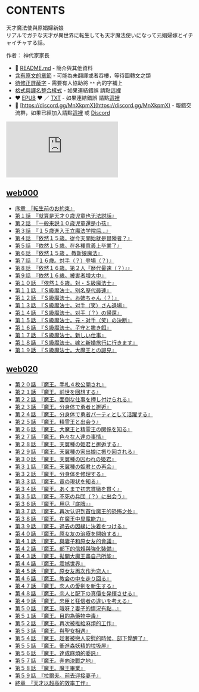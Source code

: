 # CONTENTS

天才魔法使與原娼婦新娘  
リアルでガチな天才が異世界に転生しても天才魔法使いになって元娼婦嫁とイチャイチャする話。  

作者： 神代家家長  



- :closed_book: [README.md](README.md) - 簡介與其他資料
- [含有原文的章節](ja.md) - 可能為未翻譯或者吞樓，等待圖轉文之類
- [待修正屏蔽字](%E5%BE%85%E4%BF%AE%E6%AD%A3%E5%B1%8F%E8%94%BD%E5%AD%97.md) - 需要有人協助將 `**` 內的字補上
- [格式與譯名整合樣式](https://github.com/bluelovers/node-novel/blob/master/lib/locales/%E5%A4%A9%E6%89%8D%E9%AD%94%E6%B3%95%E4%BD%BF%E8%88%87%E5%8E%9F%E5%A8%BC%E5%A9%A6%E6%96%B0%E5%A8%98.ts) - 如果連結錯誤 請點[這裡](https://github.com/bluelovers/node-novel/blob/master/lib/locales/)
-  :heart: [EPUB](https://gitlab.com/demonovel/epub-txt/blob/master/user/%E5%A4%A9%E6%89%8D%E9%AD%94%E6%B3%95%E4%BD%BF%E8%88%87%E5%8E%9F%E5%A8%BC%E5%A9%A6%E6%96%B0%E5%A8%98.epub) :heart:  ／ [TXT](https://gitlab.com/demonovel/epub-txt/blob/master/user/out/%E5%A4%A9%E6%89%8D%E9%AD%94%E6%B3%95%E4%BD%BF%E8%88%87%E5%8E%9F%E5%A8%BC%E5%A9%A6%E6%96%B0%E5%A8%98.out.txt) - 如果連結錯誤 請點[這裡](https://gitlab.com/demonovel/epub-txt/blob/master/user/)
- :mega: [https://discord.gg/MnXkpmX](https://discord.gg/MnXkpmX) - 報錯交流群，如果已經加入請點[這裡](https://discordapp.com/channels/467794087769014273/467794088285175809) 或 [Discord](https://discordapp.com/channels/@me)


![導航目錄](https://chart.apis.google.com/chart?cht=qr&chs=150x150&chl=https://gitlab.com/novel-group/txt-source/blob/master/user_out/天才魔法使與原娼婦新娘/導航目錄.md "導航目錄")




## [web000](web000)

- [序章　『転生前のお約束』](web000/%E5%BA%8F%E7%AB%A0%E3%80%80%E3%80%8E%E8%BB%A2%E7%94%9F%E5%89%8D%E3%81%AE%E3%81%8A%E7%B4%84%E6%9D%9F%E3%80%8F.txt)
- [第１話　『就算是天才０歳児童也无法説話』](web000/%E7%AC%AC%EF%BC%91%E8%A9%B1%E3%80%80%E3%80%8E%E5%B0%B1%E7%AE%97%E6%98%AF%E5%A4%A9%E6%89%8D%EF%BC%90%E6%AD%B3%E5%85%90%E7%AB%A5%E4%B9%9F%E6%97%A0%E6%B3%95%E8%AA%AC%E8%A9%B1%E3%80%8F.txt)
- [第２話　『一般来説１０歳児童還是小孩』](web000/%E7%AC%AC%EF%BC%92%E8%A9%B1%E3%80%80%E3%80%8E%E4%B8%80%E8%88%AC%E6%9D%A5%E8%AA%AC%EF%BC%91%EF%BC%90%E6%AD%B3%E5%85%90%E7%AB%A5%E9%82%84%E6%98%AF%E5%B0%8F%E5%AD%A9%E3%80%8F.txt)
- [第３話　『１５歳進入王立魔法学院后…』](web000/%E7%AC%AC%EF%BC%93%E8%A9%B1%E3%80%80%E3%80%8E%EF%BC%91%EF%BC%95%E6%AD%B3%E9%80%B2%E5%85%A5%E7%8E%8B%E7%AB%8B%E9%AD%94%E6%B3%95%E5%AD%A6%E9%99%A2%E5%90%8E%E2%80%A6%E3%80%8F.txt)
- [第４話　『依然１５歳。従今天開始就是冒険者？』](web000/%E7%AC%AC%EF%BC%94%E8%A9%B1%E3%80%80%E3%80%8E%E4%BE%9D%E7%84%B6%EF%BC%91%EF%BC%95%E6%AD%B3%E3%80%82%E5%BE%93%E4%BB%8A%E5%A4%A9%E9%96%8B%E5%A7%8B%E5%B0%B1%E6%98%AF%E5%86%92%E9%99%BA%E8%80%85%EF%BC%9F%E3%80%8F.txt)
- [第５話　『依然１５歳。在各種意義上毕業了』](web000/%E7%AC%AC%EF%BC%95%E8%A9%B1%E3%80%80%E3%80%8E%E4%BE%9D%E7%84%B6%EF%BC%91%EF%BC%95%E6%AD%B3%E3%80%82%E5%9C%A8%E5%90%84%E7%A8%AE%E6%84%8F%E7%BE%A9%E4%B8%8A%E6%AF%95%E6%A5%AD%E4%BA%86%E3%80%8F.txt)
- [第６話　『依然１５歳 。教新娘魔法』](web000/%E7%AC%AC%EF%BC%96%E8%A9%B1%E3%80%80%E3%80%8E%E4%BE%9D%E7%84%B6%EF%BC%91%EF%BC%95%E6%AD%B3%20%E3%80%82%E6%95%99%E6%96%B0%E5%A8%98%E9%AD%94%E6%B3%95%E3%80%8F.txt)
- [第７話　『１６歳。対手（？）登場（？）』](web000/%E7%AC%AC%EF%BC%97%E8%A9%B1%E3%80%80%E3%80%8E%EF%BC%91%EF%BC%96%E6%AD%B3%E3%80%82%E5%AF%BE%E6%89%8B%EF%BC%88%EF%BC%9F%EF%BC%89%E7%99%BB%E5%A0%B4%EF%BC%88%EF%BC%9F%EF%BC%89%E3%80%8F.txt)
- [第８話　『依然１６歳。第２人『歴代最速（？）』』](web000/%E7%AC%AC%EF%BC%98%E8%A9%B1%E3%80%80%E3%80%8E%E4%BE%9D%E7%84%B6%EF%BC%91%EF%BC%96%E6%AD%B3%E3%80%82%E7%AC%AC%EF%BC%92%E4%BA%BA%E3%80%8E%E6%AD%B4%E4%BB%A3%E6%9C%80%E9%80%9F%EF%BC%88%EF%BC%9F%EF%BC%89%E3%80%8F%E3%80%8F.txt)
- [第９話　『依然１６歳。被害者増大中』](web000/%E7%AC%AC%EF%BC%99%E8%A9%B1%E3%80%80%E3%80%8E%E4%BE%9D%E7%84%B6%EF%BC%91%EF%BC%96%E6%AD%B3%E3%80%82%E8%A2%AB%E5%AE%B3%E8%80%85%E5%A2%97%E5%A4%A7%E4%B8%AD%E3%80%8F.txt)
- [第１０話　『依然１６歳。対・Ｓ級魔法士』](web000/%E7%AC%AC%EF%BC%91%EF%BC%90%E8%A9%B1%E3%80%80%E3%80%8E%E4%BE%9D%E7%84%B6%EF%BC%91%EF%BC%96%E6%AD%B3%E3%80%82%E5%AF%BE%E3%83%BB%EF%BC%B3%E7%B4%9A%E9%AD%94%E6%B3%95%E5%A3%AB%E3%80%8F.txt)
- [第１１話　『Ｓ級魔法士。别名歴代最速』](web000/%E7%AC%AC%EF%BC%91%EF%BC%91%E8%A9%B1%E3%80%80%E3%80%8E%EF%BC%B3%E7%B4%9A%E9%AD%94%E6%B3%95%E5%A3%AB%E3%80%82%E5%88%AB%E5%90%8D%E6%AD%B4%E4%BB%A3%E6%9C%80%E9%80%9F%E3%80%8F.txt)
- [第１２話　『Ｓ級魔法士。お姉ちゃん（？）』](web000/%E7%AC%AC%EF%BC%91%EF%BC%92%E8%A9%B1%E3%80%80%E3%80%8E%EF%BC%B3%E7%B4%9A%E9%AD%94%E6%B3%95%E5%A3%AB%E3%80%82%E3%81%8A%E5%A7%89%E3%81%A1%E3%82%83%E3%82%93%EF%BC%88%EF%BC%9F%EF%BC%89%E3%80%8F.txt)
- [第１３話　『Ｓ級魔法士。对手（笑）さん退場』](web000/%E7%AC%AC%EF%BC%91%EF%BC%93%E8%A9%B1%E3%80%80%E3%80%8E%EF%BC%B3%E7%B4%9A%E9%AD%94%E6%B3%95%E5%A3%AB%E3%80%82%E5%AF%B9%E6%89%8B%EF%BC%88%E7%AC%91%EF%BC%89%E3%81%95%E3%82%93%E9%80%80%E5%A0%B4%E3%80%8F.txt)
- [第１４話　『Ｓ級魔法士。对手（？）の帰還』](web000/%E7%AC%AC%EF%BC%91%EF%BC%94%E8%A9%B1%E3%80%80%E3%80%8E%EF%BC%B3%E7%B4%9A%E9%AD%94%E6%B3%95%E5%A3%AB%E3%80%82%E5%AF%B9%E6%89%8B%EF%BC%88%EF%BC%9F%EF%BC%89%E3%81%AE%E5%B8%B0%E9%82%84%E3%80%8F.txt)
- [第１５話　『Ｓ級魔法士。元・对手（笑）の決断』](web000/%E7%AC%AC%EF%BC%91%EF%BC%95%E8%A9%B1%E3%80%80%E3%80%8E%EF%BC%B3%E7%B4%9A%E9%AD%94%E6%B3%95%E5%A3%AB%E3%80%82%E5%85%83%E3%83%BB%E5%AF%B9%E6%89%8B%EF%BC%88%E7%AC%91%EF%BC%89%E3%81%AE%E6%B1%BA%E6%96%AD%E3%80%8F.txt)
- [第１６話　『Ｓ級魔法士。子守と撒き餌』](web000/%E7%AC%AC%EF%BC%91%EF%BC%96%E8%A9%B1%E3%80%80%E3%80%8E%EF%BC%B3%E7%B4%9A%E9%AD%94%E6%B3%95%E5%A3%AB%E3%80%82%E5%AD%90%E5%AE%88%E3%81%A8%E6%92%92%E3%81%8D%E9%A4%8C%E3%80%8F.txt)
- [第１７話　『Ｓ級魔法士。新しい仕事』](web000/%E7%AC%AC%EF%BC%91%EF%BC%97%E8%A9%B1%E3%80%80%E3%80%8E%EF%BC%B3%E7%B4%9A%E9%AD%94%E6%B3%95%E5%A3%AB%E3%80%82%E6%96%B0%E3%81%97%E3%81%84%E4%BB%95%E4%BA%8B%E3%80%8F.txt)
- [第１８話　『Ｓ級魔法士。嫁と新婚旅行に行きます』](web000/%E7%AC%AC%EF%BC%91%EF%BC%98%E8%A9%B1%E3%80%80%E3%80%8E%EF%BC%B3%E7%B4%9A%E9%AD%94%E6%B3%95%E5%A3%AB%E3%80%82%E5%AB%81%E3%81%A8%E6%96%B0%E5%A9%9A%E6%97%85%E8%A1%8C%E3%81%AB%E8%A1%8C%E3%81%8D%E3%81%BE%E3%81%99%E3%80%8F.txt)
- [第１９話　『Ｓ級魔法士。大魔王との謁見』](web000/%E7%AC%AC%EF%BC%91%EF%BC%99%E8%A9%B1%E3%80%80%E3%80%8E%EF%BC%B3%E7%B4%9A%E9%AD%94%E6%B3%95%E5%A3%AB%E3%80%82%E5%A4%A7%E9%AD%94%E7%8E%8B%E3%81%A8%E3%81%AE%E8%AC%81%E8%A6%8B%E3%80%8F.txt)


## [web020](web020)

- [第２０話　『魔王。手札４枚公開され』](web020/%E7%AC%AC%EF%BC%92%EF%BC%90%E8%A9%B1%E3%80%80%E3%80%8E%E9%AD%94%E7%8E%8B%E3%80%82%E6%89%8B%E6%9C%AD%EF%BC%94%E6%9E%9A%E5%85%AC%E9%96%8B%E3%81%95%E3%82%8C%E3%80%8F.txt)
- [第２１話　『魔王。前世を回想する』](web020/%E7%AC%AC%EF%BC%92%EF%BC%91%E8%A9%B1%E3%80%80%E3%80%8E%E9%AD%94%E7%8E%8B%E3%80%82%E5%89%8D%E4%B8%96%E3%82%92%E5%9B%9E%E6%83%B3%E3%81%99%E3%82%8B%E3%80%8F.txt)
- [第２２話　『魔王。面倒な仕事を押し付けられる』](web020/%E7%AC%AC%EF%BC%92%EF%BC%92%E8%A9%B1%E3%80%80%E3%80%8E%E9%AD%94%E7%8E%8B%E3%80%82%E9%9D%A2%E5%80%92%E3%81%AA%E4%BB%95%E4%BA%8B%E3%82%92%E6%8A%BC%E3%81%97%E4%BB%98%E3%81%91%E3%82%89%E3%82%8C%E3%82%8B%E3%80%8F.txt)
- [第２３話　『魔王。分身体で勇者と邂逅』](web020/%E7%AC%AC%EF%BC%92%EF%BC%93%E8%A9%B1%E3%80%80%E3%80%8E%E9%AD%94%E7%8E%8B%E3%80%82%E5%88%86%E8%BA%AB%E4%BD%93%E3%81%A7%E5%8B%87%E8%80%85%E3%81%A8%E9%82%82%E9%80%85%E3%80%8F.txt)
- [第２４話　『魔王。分身体で勇者パーティとして活躍する』](web020/%E7%AC%AC%EF%BC%92%EF%BC%94%E8%A9%B1%E3%80%80%E3%80%8E%E9%AD%94%E7%8E%8B%E3%80%82%E5%88%86%E8%BA%AB%E4%BD%93%E3%81%A7%E5%8B%87%E8%80%85%E3%83%91%E3%83%BC%E3%83%86%E3%82%A3%E3%81%A8%E3%81%97%E3%81%A6%E6%B4%BB%E8%BA%8D%E3%81%99%E3%82%8B%E3%80%8F.txt)
- [第２５話　『魔王。精霊王と出会う』](web020/%E7%AC%AC%EF%BC%92%EF%BC%95%E8%A9%B1%E3%80%80%E3%80%8E%E9%AD%94%E7%8E%8B%E3%80%82%E7%B2%BE%E9%9C%8A%E7%8E%8B%E3%81%A8%E5%87%BA%E4%BC%9A%E3%81%86%E3%80%8F.txt)
- [第２６話　『魔王。大魔王と精霊王の関係を知る』](web020/%E7%AC%AC%EF%BC%92%EF%BC%96%E8%A9%B1%E3%80%80%E3%80%8E%E9%AD%94%E7%8E%8B%E3%80%82%E5%A4%A7%E9%AD%94%E7%8E%8B%E3%81%A8%E7%B2%BE%E9%9C%8A%E7%8E%8B%E3%81%AE%E9%96%A2%E4%BF%82%E3%82%92%E7%9F%A5%E3%82%8B%E3%80%8F.txt)
- [第２７話　『魔王。色々な人達の事情』](web020/%E7%AC%AC%EF%BC%92%EF%BC%97%E8%A9%B1%E3%80%80%E3%80%8E%E9%AD%94%E7%8E%8B%E3%80%82%E8%89%B2%E3%80%85%E3%81%AA%E4%BA%BA%E9%81%94%E3%81%AE%E4%BA%8B%E6%83%85%E3%80%8F.txt)
- [第２８話　『魔王。天翼種の姫君と邂逅する』](web020/%E7%AC%AC%EF%BC%92%EF%BC%98%E8%A9%B1%E3%80%80%E3%80%8E%E9%AD%94%E7%8E%8B%E3%80%82%E5%A4%A9%E7%BF%BC%E7%A8%AE%E3%81%AE%E5%A7%AB%E5%90%9B%E3%81%A8%E9%82%82%E9%80%85%E3%81%99%E3%82%8B%E3%80%8F.txt)
- [第２９話　『魔王。天翼種の家出娘に振り回される』](web020/%E7%AC%AC%EF%BC%92%EF%BC%99%E8%A9%B1%E3%80%80%E3%80%8E%E9%AD%94%E7%8E%8B%E3%80%82%E5%A4%A9%E7%BF%BC%E7%A8%AE%E3%81%AE%E5%AE%B6%E5%87%BA%E5%A8%98%E3%81%AB%E6%8C%AF%E3%82%8A%E5%9B%9E%E3%81%95%E3%82%8C%E3%82%8B%E3%80%8F.txt)
- [第３０話　『魔王。天翼種の囚われの姫君』](web020/%E7%AC%AC%EF%BC%93%EF%BC%90%E8%A9%B1%E3%80%80%E3%80%8E%E9%AD%94%E7%8E%8B%E3%80%82%E5%A4%A9%E7%BF%BC%E7%A8%AE%E3%81%AE%E5%9B%9A%E3%82%8F%E3%82%8C%E3%81%AE%E5%A7%AB%E5%90%9B%E3%80%8F.txt)
- [第３１話　『魔王。天翼種の姫君との再会』](web020/%E7%AC%AC%EF%BC%93%EF%BC%91%E8%A9%B1%E3%80%80%E3%80%8E%E9%AD%94%E7%8E%8B%E3%80%82%E5%A4%A9%E7%BF%BC%E7%A8%AE%E3%81%AE%E5%A7%AB%E5%90%9B%E3%81%A8%E3%81%AE%E5%86%8D%E4%BC%9A%E3%80%8F.txt)
- [第３２話　『魔王。分身体を修理する』](web020/%E7%AC%AC%EF%BC%93%EF%BC%92%E8%A9%B1%E3%80%80%E3%80%8E%E9%AD%94%E7%8E%8B%E3%80%82%E5%88%86%E8%BA%AB%E4%BD%93%E3%82%92%E4%BF%AE%E7%90%86%E3%81%99%E3%82%8B%E3%80%8F.txt)
- [第３３話　『魔王。竜の現状を知る』](web020/%E7%AC%AC%EF%BC%93%EF%BC%93%E8%A9%B1%E3%80%80%E3%80%8E%E9%AD%94%E7%8E%8B%E3%80%82%E7%AB%9C%E3%81%AE%E7%8F%BE%E7%8A%B6%E3%82%92%E7%9F%A5%E3%82%8B%E3%80%8F.txt)
- [第３４話　『魔王。あくまで初志貫徹を貫く』](web020/%E7%AC%AC%EF%BC%93%EF%BC%94%E8%A9%B1%E3%80%80%E3%80%8E%E9%AD%94%E7%8E%8B%E3%80%82%E3%81%82%E3%81%8F%E3%81%BE%E3%81%A7%E5%88%9D%E5%BF%97%E8%B2%AB%E5%BE%B9%E3%82%92%E8%B2%AB%E3%81%8F%E3%80%8F.txt)
- [第３５話　『魔王。不死の兵団（？）に出会う』](web020/%E7%AC%AC%EF%BC%93%EF%BC%95%E8%A9%B1%E3%80%80%E3%80%8E%E9%AD%94%E7%8E%8B%E3%80%82%E4%B8%8D%E6%AD%BB%E3%81%AE%E5%85%B5%E5%9B%A3%EF%BC%88%EF%BC%9F%EF%BC%89%E3%81%AB%E5%87%BA%E4%BC%9A%E3%81%86%E3%80%8F.txt)
- [第３６話　『魔王。用尽『底牌』』](web020/%E7%AC%AC%EF%BC%93%EF%BC%96%E8%A9%B1%E3%80%80%E3%80%8E%E9%AD%94%E7%8E%8B%E3%80%82%E7%94%A8%E5%B0%BD%E3%80%8E%E5%BA%95%E7%89%8C%E3%80%8F%E3%80%8F.txt)
- [第３７話　『魔王。再次认识到首位魔王的恐怖之处』](web020/%E7%AC%AC%EF%BC%93%EF%BC%97%E8%A9%B1%E3%80%80%E3%80%8E%E9%AD%94%E7%8E%8B%E3%80%82%E5%86%8D%E6%AC%A1%E8%AE%A4%E8%AF%86%E5%88%B0%E9%A6%96%E4%BD%8D%E9%AD%94%E7%8E%8B%E7%9A%84%E6%81%90%E6%80%96%E4%B9%8B%E5%A4%84%E3%80%8F.txt)
- [第３８話　『魔王。在魔王中显露能力』](web020/%E7%AC%AC%EF%BC%93%EF%BC%98%E8%A9%B1%E3%80%80%E3%80%8E%E9%AD%94%E7%8E%8B%E3%80%82%E5%9C%A8%E9%AD%94%E7%8E%8B%E4%B8%AD%E6%98%BE%E9%9C%B2%E8%83%BD%E5%8A%9B%E3%80%8F.txt)
- [第３９話　『魔王。過去の因縁に決着をつける』](web020/%E7%AC%AC%EF%BC%93%EF%BC%99%E8%A9%B1%E3%80%80%E3%80%8E%E9%AD%94%E7%8E%8B%E3%80%82%E9%81%8E%E5%8E%BB%E3%81%AE%E5%9B%A0%E7%B8%81%E3%81%AB%E6%B1%BA%E7%9D%80%E3%82%92%E3%81%A4%E3%81%91%E3%82%8B%E3%80%8F.txt)
- [第４０話　『魔王。原女友の治療を開始する』](web020/%E7%AC%AC%EF%BC%94%EF%BC%90%E8%A9%B1%E3%80%80%E3%80%8E%E9%AD%94%E7%8E%8B%E3%80%82%E5%8E%9F%E5%A5%B3%E5%8F%8B%E3%81%AE%E6%B2%BB%E7%99%82%E3%82%92%E9%96%8B%E5%A7%8B%E3%81%99%E3%82%8B%E3%80%8F.txt)
- [第４１話　『魔王。與妻子和原女友的會議』](web020/%E7%AC%AC%EF%BC%94%EF%BC%91%E8%A9%B1%E3%80%80%E3%80%8E%E9%AD%94%E7%8E%8B%E3%80%82%E8%88%87%E5%A6%BB%E5%AD%90%E5%92%8C%E5%8E%9F%E5%A5%B3%E5%8F%8B%E7%9A%84%E6%9C%83%E8%AD%B0%E3%80%8F.txt)
- [第４２話　『魔王。部下的信賴與強化裝備』](web020/%E7%AC%AC%EF%BC%94%EF%BC%92%E8%A9%B1%E3%80%80%E3%80%8E%E9%AD%94%E7%8E%8B%E3%80%82%E9%83%A8%E4%B8%8B%E7%9A%84%E4%BF%A1%E8%B3%B4%E8%88%87%E5%BC%B7%E5%8C%96%E8%A3%9D%E5%82%99%E3%80%8F.txt)
- [第４３話　『魔王。拋開大魔王盡自己所能』](web020/%E7%AC%AC%EF%BC%94%EF%BC%93%E8%A9%B1%E3%80%80%E3%80%8E%E9%AD%94%E7%8E%8B%E3%80%82%E6%8B%8B%E9%96%8B%E5%A4%A7%E9%AD%94%E7%8E%8B%E7%9B%A1%E8%87%AA%E5%B7%B1%E6%89%80%E8%83%BD%E3%80%8F.txt)
- [第４４話　『魔王。震撼世界』](web020/%E7%AC%AC%EF%BC%94%EF%BC%94%E8%A9%B1%E3%80%80%E3%80%8E%E9%AD%94%E7%8E%8B%E3%80%82%E9%9C%87%E6%92%BC%E4%B8%96%E7%95%8C%E3%80%8F.txt)
- [第４５話　『魔王。原女友再次作为恋人』](web020/%E7%AC%AC%EF%BC%94%EF%BC%95%E8%A9%B1%E3%80%80%E3%80%8E%E9%AD%94%E7%8E%8B%E3%80%82%E5%8E%9F%E5%A5%B3%E5%8F%8B%E5%86%8D%E6%AC%A1%E4%BD%9C%E4%B8%BA%E6%81%8B%E4%BA%BA%E3%80%8F.txt)
- [第４６話　『魔王。教会の中を走り回る』](web020/%E7%AC%AC%EF%BC%94%EF%BC%96%E8%A9%B1%E3%80%80%E3%80%8E%E9%AD%94%E7%8E%8B%E3%80%82%E6%95%99%E4%BC%9A%E3%81%AE%E4%B8%AD%E3%82%92%E8%B5%B0%E3%82%8A%E5%9B%9E%E3%82%8B%E3%80%8F.txt)
- [第４７話　『魔王。恋人の愛剣を新生する』](web020/%E7%AC%AC%EF%BC%94%EF%BC%97%E8%A9%B1%E3%80%80%E3%80%8E%E9%AD%94%E7%8E%8B%E3%80%82%E6%81%8B%E4%BA%BA%E3%81%AE%E6%84%9B%E5%89%A3%E3%82%92%E6%96%B0%E7%94%9F%E3%81%99%E3%82%8B%E3%80%8F.txt)
- [第４８話　『魔王。恋人と配下の真價を発揮させる』](web020/%E7%AC%AC%EF%BC%94%EF%BC%98%E8%A9%B1%E3%80%80%E3%80%8E%E9%AD%94%E7%8E%8B%E3%80%82%E6%81%8B%E4%BA%BA%E3%81%A8%E9%85%8D%E4%B8%8B%E3%81%AE%E7%9C%9F%E5%83%B9%E3%82%92%E7%99%BA%E6%8F%AE%E3%81%95%E3%81%9B%E3%82%8B%E3%80%8F.txt)
- [第４９話　『魔王。忠臣と狂信者の違いを考える』](web020/%E7%AC%AC%EF%BC%94%EF%BC%99%E8%A9%B1%E3%80%80%E3%80%8E%E9%AD%94%E7%8E%8B%E3%80%82%E5%BF%A0%E8%87%A3%E3%81%A8%E7%8B%82%E4%BF%A1%E8%80%85%E3%81%AE%E9%81%95%E3%81%84%E3%82%92%E8%80%83%E3%81%88%E3%82%8B%E3%80%8F.txt)
- [第５０話　『魔王。哦呀？妻子的情況有點…』](web020/%E7%AC%AC%EF%BC%95%EF%BC%90%E8%A9%B1%E3%80%80%E3%80%8E%E9%AD%94%E7%8E%8B%E3%80%82%E5%93%A6%E5%91%80%EF%BC%9F%E5%A6%BB%E5%AD%90%E7%9A%84%E6%83%85%E6%B3%81%E6%9C%89%E9%BB%9E%E2%80%A6%E3%80%8F.txt)
- [第５１話　『魔王。目的為藥物中毒』](web020/%E7%AC%AC%EF%BC%95%EF%BC%91%E8%A9%B1%E3%80%80%E3%80%8E%E9%AD%94%E7%8E%8B%E3%80%82%E7%9B%AE%E7%9A%84%E7%82%BA%E8%97%A5%E7%89%A9%E4%B8%AD%E6%AF%92%E3%80%8F.txt)
- [第５２話　『魔王。再次被推給麻煩的工作』](web020/%E7%AC%AC%EF%BC%95%EF%BC%92%E8%A9%B1%E3%80%80%E3%80%8E%E9%AD%94%E7%8E%8B%E3%80%82%E5%86%8D%E6%AC%A1%E8%A2%AB%E6%8E%A8%E7%B5%A6%E9%BA%BB%E7%85%A9%E7%9A%84%E5%B7%A5%E4%BD%9C%E3%80%8F.txt)
- [第５３話　『魔王。與聖女相遇』](web020/%E7%AC%AC%EF%BC%95%EF%BC%93%E8%A9%B1%E3%80%80%E3%80%8E%E9%AD%94%E7%8E%8B%E3%80%82%E8%88%87%E8%81%96%E5%A5%B3%E7%9B%B8%E9%81%87%E3%80%8F.txt)
- [第５４話　『魔王。趁著被戀人安慰的時候，部下覺醒了』](web020/%E7%AC%AC%EF%BC%95%EF%BC%94%E8%A9%B1%E3%80%80%E3%80%8E%E9%AD%94%E7%8E%8B%E3%80%82%E8%B6%81%E8%91%97%E8%A2%AB%E6%88%80%E4%BA%BA%E5%AE%89%E6%85%B0%E7%9A%84%E6%99%82%E5%80%99%EF%BC%8C%E9%83%A8%E4%B8%8B%E8%A6%BA%E9%86%92%E4%BA%86%E3%80%8F.txt)
- [第５５話　『魔王。衝進森妖精的垃圾屋』](web020/%E7%AC%AC%EF%BC%95%EF%BC%95%E8%A9%B1%E3%80%80%E3%80%8E%E9%AD%94%E7%8E%8B%E3%80%82%E8%A1%9D%E9%80%B2%E6%A3%AE%E5%A6%96%E7%B2%BE%E7%9A%84%E5%9E%83%E5%9C%BE%E5%B1%8B%E3%80%8F.txt)
- [第５６話　『魔王。達成麻煩的委託』](web020/%E7%AC%AC%EF%BC%95%EF%BC%96%E8%A9%B1%E3%80%80%E3%80%8E%E9%AD%94%E7%8E%8B%E3%80%82%E9%81%94%E6%88%90%E9%BA%BB%E7%85%A9%E7%9A%84%E5%A7%94%E8%A8%97%E3%80%8F.txt)
- [第５７話　『魔王。奔向決戰之地』](web020/%E7%AC%AC%EF%BC%95%EF%BC%97%E8%A9%B1%E3%80%80%E3%80%8E%E9%AD%94%E7%8E%8B%E3%80%82%E5%A5%94%E5%90%91%E6%B1%BA%E6%88%B0%E4%B9%8B%E5%9C%B0%E3%80%8F.txt)
- [第５８話　『魔王。魔王畢業』](web020/%E7%AC%AC%EF%BC%95%EF%BC%98%E8%A9%B1%E3%80%80%E3%80%8E%E9%AD%94%E7%8E%8B%E3%80%82%E9%AD%94%E7%8E%8B%E7%95%A2%E6%A5%AD%E3%80%8F.txt)
- [第５９話　『拉爾夫。前去迎接妻子』](web020/%E7%AC%AC%EF%BC%95%EF%BC%99%E8%A9%B1%E3%80%80%E3%80%8E%E6%8B%89%E7%88%BE%E5%A4%AB%E3%80%82%E5%89%8D%E5%8E%BB%E8%BF%8E%E6%8E%A5%E5%A6%BB%E5%AD%90%E3%80%8F.txt)
- [終章　『天才以超高的效率工作』](web020/%E7%B5%82%E7%AB%A0%E3%80%80%E3%80%8E%E5%A4%A9%E6%89%8D%E4%BB%A5%E8%B6%85%E9%AB%98%E7%9A%84%E6%95%88%E7%8E%87%E5%B7%A5%E4%BD%9C%E3%80%8F.txt)

